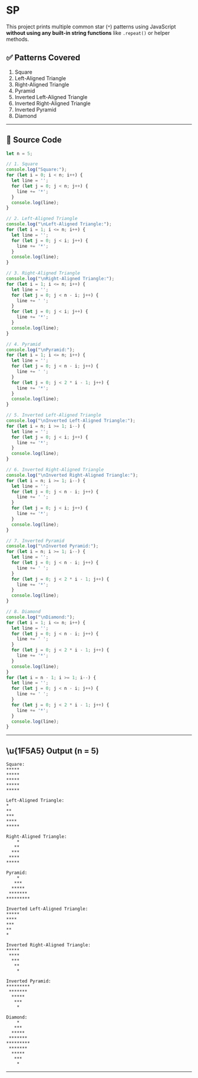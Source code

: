 # SP

This project prints multiple common star (`*`) patterns using JavaScript **without using any built-in string functions** like `.repeat()` or helper methods.

## ✅ Patterns Covered

1. Square
2. Left-Aligned Triangle
3. Right-Aligned Triangle
4. Pyramid
5. Inverted Left-Aligned Triangle
6. Inverted Right-Aligned Triangle
7. Inverted Pyramid
8. Diamond

---

## 📜 Source Code

```javascript
let n = 5;

// 1. Square
console.log("Square:");
for (let i = 0; i < n; i++) {
  let line = '';
  for (let j = 0; j < n; j++) {
    line += '*';
  }
  console.log(line);
}

// 2. Left-Aligned Triangle
console.log("\nLeft-Aligned Triangle:");
for (let i = 1; i <= n; i++) {
  let line = '';
  for (let j = 0; j < i; j++) {
    line += '*';
  }
  console.log(line);
}

// 3. Right-Aligned Triangle
console.log("\nRight-Aligned Triangle:");
for (let i = 1; i <= n; i++) {
  let line = '';
  for (let j = 0; j < n - i; j++) {
    line += ' ';
  }
  for (let j = 0; j < i; j++) {
    line += '*';
  }
  console.log(line);
}

// 4. Pyramid
console.log("\nPyramid:");
for (let i = 1; i <= n; i++) {
  let line = '';
  for (let j = 0; j < n - i; j++) {
    line += ' ';
  }
  for (let j = 0; j < 2 * i - 1; j++) {
    line += '*';
  }
  console.log(line);
}

// 5. Inverted Left-Aligned Triangle
console.log("\nInverted Left-Aligned Triangle:");
for (let i = n; i >= 1; i--) {
  let line = '';
  for (let j = 0; j < i; j++) {
    line += '*';
  }
  console.log(line);
}

// 6. Inverted Right-Aligned Triangle
console.log("\nInverted Right-Aligned Triangle:");
for (let i = n; i >= 1; i--) {
  let line = '';
  for (let j = 0; j < n - i; j++) {
    line += ' ';
  }
  for (let j = 0; j < i; j++) {
    line += '*';
  }
  console.log(line);
}

// 7. Inverted Pyramid
console.log("\nInverted Pyramid:");
for (let i = n; i >= 1; i--) {
  let line = '';
  for (let j = 0; j < n - i; j++) {
    line += ' ';
  }
  for (let j = 0; j < 2 * i - 1; j++) {
    line += '*';
  }
  console.log(line);
}

// 8. Diamond
console.log("\nDiamond:");
for (let i = 1; i <= n; i++) {
  let line = '';
  for (let j = 0; j < n - i; j++) {
    line += ' ';
  }
  for (let j = 0; j < 2 * i - 1; j++) {
    line += '*';
  }
  console.log(line);
}
for (let i = n - 1; i >= 1; i--) {
  let line = '';
  for (let j = 0; j < n - i; j++) {
    line += ' ';
  }
  for (let j = 0; j < 2 * i - 1; j++) {
    line += '*';
  }
  console.log(line);
}
```

---

## \u{1F5A5️} Output (n = 5)

```
Square:
*****
*****
*****
*****
*****

Left-Aligned Triangle:
*
**
***
****
*****

Right-Aligned Triangle:
    *
   **
  ***
 ****
*****

Pyramid:
    *
   ***
  *****
 *******
*********

Inverted Left-Aligned Triangle:
*****
****
***
**
*

Inverted Right-Aligned Triangle:
*****
 ****
  ***
   **
    *

Inverted Pyramid:
*********
 *******
  *****
   ***
    *

Diamond:
    *
   ***
  *****
 *******
*********
 *******
  *****
   ***
    *
```

---